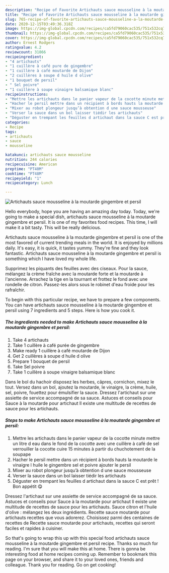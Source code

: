 ```yaml
---
description: "Recipe of Favorite Artichauts sauce mousseline à la moutarde gingembre et persil"
title: "Recipe of Favorite Artichauts sauce mousseline à la moutarde gingembre et persil"
slug: 765-recipe-of-favorite-artichauts-sauce-mousseline-a-la-moutarde-gingembre-et-persil
date: 2020-12-15T03:49:36.318Z
image: https://img-global.cpcdn.com/recipes/ca5fd79060cac535/751x532cq70/artichauts-sauce-mousseline-a-la-moutarde-gingembre-et-persil-photo-principale-de-la-recette.jpg
thumbnail: https://img-global.cpcdn.com/recipes/ca5fd79060cac535/751x532cq70/artichauts-sauce-mousseline-a-la-moutarde-gingembre-et-persil-photo-principale-de-la-recette.jpg
cover: https://img-global.cpcdn.com/recipes/ca5fd79060cac535/751x532cq70/artichauts-sauce-mousseline-a-la-moutarde-gingembre-et-persil-photo-principale-de-la-recette.jpg
author: Ernest Rodgers
ratingvalue: 4.2
reviewcount: 31866
recipeingredient:
- "4 artichauts"
- "1 cuillère à café pure de gingembre"
- "1 cuillère à café moutarde de Dijon"
- "2 cuillères à soupe d huile d olive"
- "1 bouquet de persil"
- " Sel poivre"
- "1 cuillère à soupe vinaigre balsamique blanc"
recipeinstructions:
- "Mettre les artichauts dans le panier vapeur de la cocotte minute mettre un litre d eau dans le fond de la cocotte avec une cuillère à café de sel verrouiller la cocotte cuire 15 minutes à partir du chuchotement de la soupape"
- "Hacher le persil mettre dans un récipient à bords hauts la moutarde le vinaigre l huile le gingembre sel et poivre ajouter le persil"
- "Mixer au robot plongeur jusqu’à obtention d une sauce mousseuse"
- "Verser la sauce dans un bol laisser tiédir les artichauts"
- "Déguster en trempant les feuilles d artichaut dans la sauce C est prêt ! Bon appétit 😋"
categories:
- Recipe
tags:
- artichauts
- sauce
- mousseline

katakunci: artichauts sauce mousseline 
nutrition: 244 calories
recipecuisine: American
preptime: "PT40M"
cooktime: "PT48M"
recipeyield: "1"
recipecategory: Lunch

---
```



![Artichauts sauce mousseline à la moutarde gingembre et persil](https://img-global.cpcdn.com/recipes/ca5fd79060cac535/751x532cq70/artichauts-sauce-mousseline-a-la-moutarde-gingembre-et-persil-photo-principale-de-la-recette.jpg)

Hello everybody, hope you are having an amazing day today. Today, we're going to make a special dish, artichauts sauce mousseline à la moutarde gingembre et persil. It is one of my favorites food recipes. This time, I will make it a bit tasty. This will be really delicious.

Artichauts sauce mousseline à la moutarde gingembre et persil is one of the most favored of current trending meals in the world. It is enjoyed by millions daily. It's easy, it is quick, it tastes yummy. They're fine and they look fantastic. Artichauts sauce mousseline à la moutarde gingembre et persil is something which I have loved my whole life.

Supprimez les piquants des feuilles avec des ciseaux. Pour la sauce, mélangez la crème fraîche avec la moutarde forte et la moutarde à l&#39;ancienne. Arrachez la tige en la tournant et frottez le fond avec une rondelle de citron. Passez-les alors sous le robinet d&#39;eau froide pour les rafraîchir.


To begin with this particular recipe, we have to prepare a few components. You can have artichauts sauce mousseline à la moutarde gingembre et persil using 7 ingredients and 5 steps. Here is how you cook it.

<!--inarticleads1-->

##### The ingredients needed to make Artichauts sauce mousseline à la moutarde gingembre et persil:

1. Take 4 artichauts
1. Take 1 cuillère à café purée de gingembre
1. Make ready 1 cuillère à café moutarde de Dijon
1. Get 2 cuillères à soupe d huile d olive
1. Prepare 1 bouquet de persil
1. Take  Sel poivre
1. Take 1 cuillère à soupe vinaigre balsamique blanc


Dans le bol du hachoir disposez les herbes, câpres, cornichon, mixez le tout. Versez dans un bol, ajoutez la moutarde, le vinaigre, la crème, huile, sel, poivre, fouettez pour émulsifier la sauce. Dressez l&#39;artichaut sur une assiette de service accompagné de sa sauce. Astuces et conseils pour Sauce à la moutarde pour artichaut ll existe une multitude de recettes de sauce pour les artichauts. 

<!--inarticleads2-->

##### Steps to make Artichauts sauce mousseline à la moutarde gingembre et persil:

1. Mettre les artichauts dans le panier vapeur de la cocotte minute mettre un litre d eau dans le fond de la cocotte avec une cuillère à café de sel verrouiller la cocotte cuire 15 minutes à partir du chuchotement de la soupape
1. Hacher le persil mettre dans un récipient à bords hauts la moutarde le vinaigre l huile le gingembre sel et poivre ajouter le persil
1. Mixer au robot plongeur jusqu’à obtention d une sauce mousseuse
1. Verser la sauce dans un bol laisser tiédir les artichauts
1. Déguster en trempant les feuilles d artichaut dans la sauce C est prêt ! Bon appétit 😋


Dressez l&#39;artichaut sur une assiette de service accompagné de sa sauce. Astuces et conseils pour Sauce à la moutarde pour artichaut ll existe une multitude de recettes de sauce pour les artichauts. Sauce citron et l&#39;huile d&#39;olive : mélangez les deux ingrédients. Recette sauce moutarde pour artichauts recettes que vous adorerez. Choisissez parmi des centaines de recettes de Recette sauce moutarde pour artichauts, recettes qui seront faciles et rapides à cuisiner. 

So that's going to wrap this up with this special food artichauts sauce mousseline à la moutarde gingembre et persil recipe. Thanks so much for reading. I'm sure that you will make this at home. There is gonna be interesting food at home recipes coming up. Remember to bookmark this page on your browser, and share it to your loved ones, friends and colleague. Thank you for reading. Go on get cooking!
